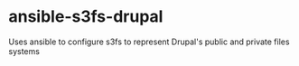 # ansible-s3fs-drupal
Uses ansible to configure s3fs to represent Drupal's public and private files systems
